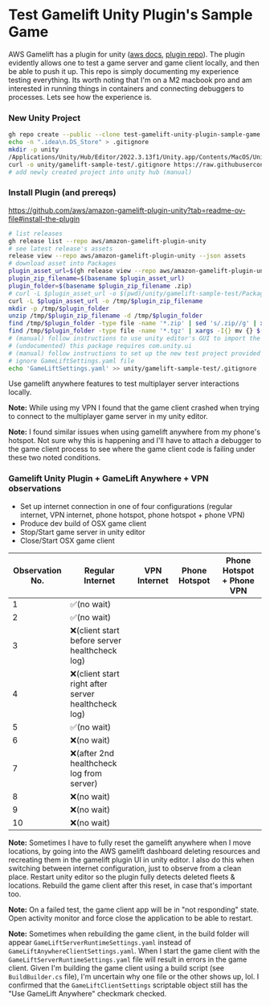 # Test Gamelift Unity Plugin's Sample Game
AWS Gamelift has a plugin for unity ([aws docs](https://docs.aws.amazon.com/gamelift/latest/developerguide/unity-plug-in.html), [plugin repo](https://github.com/aws/amazon-gamelift-plugin-unity)). The plugin evidently allows one to test a game server and game client locally, and then be able to push it up. This repo is simply documenting my experience testing everything. Its worth noting that I'm on a M2 macbook pro and am interested in running things in containers and connecting debuggers to processes. Lets see how the experience is.

### New Unity Project
```bash
gh repo create --public --clone test-gamelift-unity-plugin-sample-game && cd test-gamelift-unity-plugin-sample-game
echo -n ".idea\n.DS_Store" > .gitignore
mkdir -p unity
/Applications/Unity/Hub/Editor/2022.3.13f1/Unity.app/Contents/MacOS/Unity -createProject $(pwd)/unity/gamelift-sample-test
curl -o unity/gamelift-sample-test/.gitignore https://raw.githubusercontent.com/github/gitignore/main/Unity.gitignore
# add newly created project into unity hub (manual)
```

### Install Plugin (and prereqs)
https://github.com/aws/amazon-gamelift-plugin-unity?tab=readme-ov-file#install-the-plugin
```bash
# list releases
gh release list --repo aws/amazon-gamelift-plugin-unity
# see latest release's assets
release view --repo aws/amazon-gamelift-plugin-unity --json assets
# download asset into Packages
plugin_asset_url=$(gh release view --repo aws/amazon-gamelift-plugin-unity --json assets --jq '.assets[] | select(.name | contains("gamelift-plugin-unity")) | .url')
plugin_zip_filename=$(basename $plugin_asset_url)
plugin_folder=$(basename $plugin_zip_filename .zip)
# curl -L $plugin_asset_url -o $(pwd)/unity/gamelift-sample-test/Packages/$plugin_zip_filename
curl -L $plugin_asset_url -o /tmp/$plugin_zip_filename
mkdir -p /tmp/$plugin_folder
unzip /tmp/$plugin_zip_filename -d /tmp/$plugin_folder
find /tmp/$plugin_folder -type file -name '*.zip' | sed 's/.zip//g' | xargs -I{} unzip {}.zip -d {}
find /tmp/$plugin_folder -type file -name '*.tgz' | xargs -I{} mv {} $(pwd)/unity/gamelift-sample-test/Packages
# (manual) follow instructions to use unity editor's GUI to import the tarfile packages
# (undocumented) this package requires com.unity.ui
# (manual) follow instructions to set up the new test project provided by aws gamelift unity plugin
# ignore GameLiftSettings.yaml file
echo 'GameLiftSettings.yaml' >> unity/gamelift-sample-test/.gitignore
```
Use gamelift anywhere features to test multiplayer server interactions locally.

__Note:__ While using my VPN I found that the game client crashed when trying to connect to the multiplayer game server in my unity editor.

__Note:__ I found similar issues when using gamelift anywhere from my phone's hotspot. Not sure why this is happening and I'll have to attach a debugger to the game client process to see where the game client code is failing under these two noted conditions.

### Gamelift Unity Plugin + GameLift Anywhere + VPN observations
- Set up internet connection in one of four configurations (regular internet, VPN internet, phone hotspot, phone hotspot + phone VPN)
- Produce dev build of OSX game client
- Stop/Start game server in unity editor
- Close/Start OSX game client

| Observation No. | Regular Internet                                   | VPN Internet | Phone Hotspot | Phone Hotspot + Phone VPN |
| --------------- |----------------------------------------------------| ------------ | ------------- | ------------------------- |
| 1               | ✅(no wait)                                         |              |               |                           |
| 2               | ✅(no wait)                                         |              |               |                           |
| 3               | ❌(client start before server healthcheck log)      |              |               |                           |
| 4               | ❌(client start right after server healthcheck log) |              |               |                           |
| 5               | ✅(no wait)                                         |              |               |                           |
| 6               | ❌(no wait)                                         |              |               |                           |
| 7               | ❌(after 2nd healthcheck log from server)           |              |               |                           |
| 8               | ❌(no wait)                                         |              |               |                           |
| 9               | ❌(no wait)                                         |              |               |                           |
| 10              | ❌(no wait)                                         |              |               |                           |

__Note:__ Sometimes I have to fully reset the gamelift anywhere when I move locations, by going into the AWS gamelift dashboard deleting resources and recreating them in the gamelift plugin UI in unity editor. I also do this when switching between internet configuration, just to observe from a clean place. Restart unity editor so the plugin fully detects deleted fleets & locations. Rebuild the game client after this reset, in case that's important too.

__Note:__ On a failed test, the game client app will be in "not responding" state. Open activity monitor and force close the application to be able to restart.

__Note:__ Sometimes when rebuilding the game client, in the build folder will appear `GameLiftServerRuntimeSettings.yaml` instead of `GameLiftAnywhereClientSettings.yaml`. When I start the game client with the `GameLiftServerRuntimeSettings.yaml` file will result in errors in the game client. Given I'm building the game client using a build script (see `BuildBuilder.cs` file), I'm uncertain why one file or the other shows up, lol. I confirmed that the `GameLiftClientSettings` scriptable object still has the "Use GameLift Anywhere" checkmark checked.
